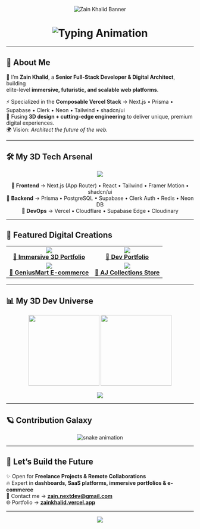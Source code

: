 <!-- 🚀 ZAIN KHALID | DIGITAL ARCHITECT README -->

<!-- 🔮 Custom Banner -->
<p align="center">
  <img src="https://svg-banners.vercel.app/api?type=glitch&text1=ZAIN%20KHALID%20⚡%20Digital%20Architect&width=1200&height=200" alt="Zain Khalid Banner"/>
</p>

<h1 align="center">
  <img src="https://readme-typing-svg.herokuapp.com?font=Orbitron&size=34&duration=3500&pause=500&color=00F5D4&center=true&vCenter=true&width=750&lines=🚀+Senior+Full-Stack+Developer;⚡+Digital+Experience+Architect;🎨+Immersive+3D+Web+Designer;🔥+Composable+Vercel+Stack+Specialist" alt="Typing Animation" />
</h1>

---

## 🌌 About Me  

💎 I’m **Zain Khalid**, a **Senior Full-Stack Developer & Digital Architect**, building  
elite-level **immersive, futuristic, and scalable web platforms**.  

⚡ Specialized in the **Composable Vercel Stack** → Next.js • Prisma • Supabase • Clerk • Neon • Tailwind • shadcn/ui  
🎨 Fusing **3D design + cutting-edge engineering** to deliver unique, premium digital experiences.  
🌍 Vision: *Architect the future of the web.*  

---

## 🛠️ My 3D Tech Arsenal  

<p align="center">
  <img src="https://skillicons.dev/icons?i=nextjs,react,ts,tailwind,scss,prisma,postgres,redis,supabase,nodejs,vercel,cloudflare,threejs,figma,git,github&perline=8" />
</p>

<div align="center">

🔹 **Frontend** → Next.js (App Router) • React • Tailwind • Framer Motion • shadcn/ui  
🔹 **Backend** → Prisma • PostgreSQL • Supabase • Clerk Auth • Redis • Neon DB  
🔹 **DevOps** → Vercel • Cloudflare • Supabase Edge • Cloudinary  

</div>

---

## 🌟 Featured Digital Creations  

<table>
<tr>
<td align="center">
  <a href="https://zainkhalid.vercel.app" target="_blank">
    <img src="https://github-readme-stats.vercel.app/api/pin/?username=zainnextdev&repo=zain-khalid-portfolio&theme=vision-friendly-dark&border_color=00F5D4&border_radius=15" /><br/>
    <b>🔮 Immersive 3D Portfolio</b>
  </a>
</td>
<td align="center">
  <a href="https://zaindevportfolio.vercel.app" target="_blank">
    <img src="https://github-readme-stats.vercel.app/api/pin/?username=zainnextdev&repo=zaindevportfolio&theme=vision-friendly-dark&border_color=00F5D4&border_radius=15" /><br/>
    <b>📂 Dev Portfolio</b>
  </a>
</td>
</tr>
<tr>
<td align="center">
  <a href="https://geniusmart.vercel.app" target="_blank">
    <img src="https://github-readme-stats.vercel.app/api/pin/?username=zainnextdev&repo=geniusmart&theme=vision-friendly-dark&border_color=00F5D4&border_radius=15" /><br/>
    <b>🛒 GeniusMart E-commerce</b>
  </a>
</td>
<td align="center">
  <a href="https://ajcollections.vercel.app" target="_blank">
    <img src="https://github-readme-stats.vercel.app/api/pin/?username=zainnextdev&repo=ajcollections&theme=vision-friendly-dark&border_color=00F5D4&border_radius=15" /><br/>
    <b>💍 AJ Collections Store</b>
  </a>
</td>
</tr>
</table>

---

## 📊 My 3D Dev Universe  

<p align="center">
  <img src="https://github-readme-stats.vercel.app/api?username=zainnextdev&show_icons=true&theme=radical&hide_border=true&count_private=true&bg_color=0d1117&title_color=00F5D4&icon_color=00F5D4" height="190" />
  <img src="https://github-readme-streak-stats.herokuapp.com/?user=zainnextdev&theme=radical&hide_border=true&background=0d1117&ring=00F5D4&fire=00F5D4&currStreakLabel=00F5D4" height="190" />
</p>

<p align="center">
  <img src="https://github-readme-activity-graph.vercel.app/graph?username=zainnextdev&bg_color=0D1117&color=00F5D4&line=00F5D4&point=FFFFFF&hide_border=true" />
</p>

---

## 🪐 Contribution Galaxy  

<p align="center">
  <img src="https://github.com/zainnextdev/zainnextdev/blob/output/github-contribution-grid-snake.svg" alt="snake animation" />
</p>

---

## 🚀 Let’s Build the Future  

✨ Open for **Freelance Projects & Remote Collaborations**  
🔥 Expert in **dashboards, SaaS platforms, immersive portfolios & e-commerce**  
📩 Contact me → **[zain.nextdev@gmail.com](mailto:zain.nextdev@gmail.com)**  
🌐 Portfolio → **[zainkhalid.vercel.app](https://zainkhalid.vercel.app)**  

---

<!-- 🌊 Futuristic Footer -->
<p align="center">
  <img src="https://capsule-render.vercel.app/api?type=waving&color=00F5D4&height=150&section=footer"/>
</p>
